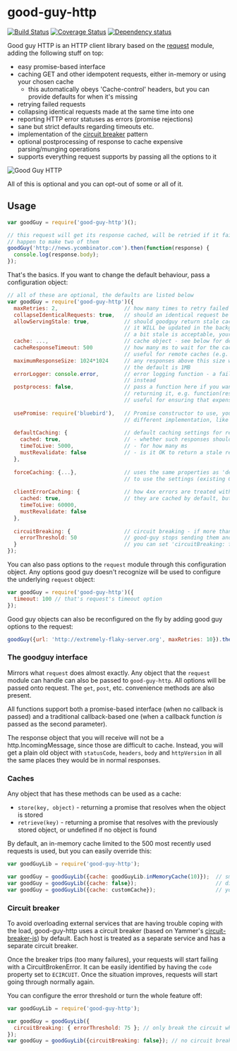 # good-guy-http

[![Build Status](https://travis-ci.org/Schibsted-Tech-Polska/good-guy-http.svg?branch=master)](https://travis-ci.org/Schibsted-Tech-Polska/good-guy-http) [![Coverage Status](https://coveralls.io/repos/Schibsted-Tech-Polska/good-guy-http/badge.svg?branch=master)](https://coveralls.io/r/Schibsted-Tech-Polska/good-guy-http?branch=master) [![Dependency status](https://david-dm.org/Schibsted-Tech-Polska/good-guy-http.svg)](https://david-dm.org/Schibsted-Tech-Polska/good-guy-http)

Good guy HTTP is an HTTP client library based on the [request][request] module, adding the following stuff on top:

* easy promise-based interface
* caching GET and other idempotent requests, either in-memory or using your chosen cache
  * this automatically obeys 'Cache-control' headers, but you can provide defaults for when it's missing
* retrying failed requests
* collapsing identical requests made at the same time into one
* reporting HTTP error statuses as errors (promise rejections)
* sane but strict defaults regarding timeouts etc.
* implementation of the [circuit breaker][circuitbreaker] pattern
* optional postprocessing of response to cache expensive parsing/munging operations
* supports everything request supports by passing all the options to it

![Good Guy HTTP](http://i.imgur.com/m7trEtL.jpg)

All of this is optional and you can opt-out of some or all of it.

## Usage

```javascript
var goodGuy = require('good-guy-http')();

// this request will get its response cached, will be retried if it fails, will be collapsed if you
// happen to make two of them
goodGuy('http://news.ycombinator.com').then(function(response) {
  console.log(response.body);
});
```

That's the basics. If you want to change the default behaviour, pass a configuration object:

```javascript
// all of these are optional, the defaults are listed below
var goodGuy = require('good-guy-http')({
  maxRetries: 2,                     // how many times to retry failed requests
  collapseIdenticalRequests: true,   // should an identical request be collapsed into an ongoing one?
  allowServingStale: true,           // should goodguy return stale cached content after it expires?
                                     // it WILL be updated in the background either way, but if content that's
                                     // a bit stale is acceptable, your requests will appear to be much faster
  cache: ...,                        // cache object - see below for details         
  cacheResponseTimeout: 500          // how many ms to wait for the cache to respond before ignoring it completely
                                     // useful for remote caches (e.g. Redis)
  maximumResponseSize: 1024*1024     // any responses above this size will be rejected to prevent memory trouble,                                                                               
                                     // the default is 1MB
  errorLogger: console.error,        // error logging function - a failing cache doesn't break requests, but logs here
                                     // instead
  postprocess: false,                // pass a function here if you want to postprocess the response before caching/
                                     // returning it, e.g. function(res) { return JSON.parse(res.body); }
                                     // useful for ensuring that expensive parsing happens only once
  
  usePromise: require('bluebird'),   // Promise constructor to use, you may want to replace bluebird with 
                                     // different implementation, like q or native Promise
  
  defaultCaching: {                  // default caching settings for responses without Cache-Control                   
    cached: true,                    // - whether such responses should be cached at all
    timeToLive: 5000,                // - for how many ms
    mustRevalidate: false            // - is it OK to return a stale response and fetch in the background?
  },
  
  forceCaching: {...},               // uses the same properties as 'defaultCaching', but forces all requests
                                     // to use the settings (existing Cache-Control headers are IGNORED)
  
  clientErrorCaching: {              // how 4xx errors are treated with regards to caching
    cached: true,                    // they are cached by default, but you can opt out
    timeToLive: 60000,
    mustRevalidate: false
  },
  
  circuitBreaking: {                 // circuit breaking - if more than errorThreshold percent of requests fail 
    errorThreshold: 50               // good-guy stops sending them and periodically checks if the situation improves
  }                                  // you can set 'circuitBreaking: false' to turn this off
});
```

You can also pass options to the `request` module through this configuration object. Any options good guy doesn't
recognize will be used to configure the underlying `request` object:

```javascript
var goodGuy = require('good-guy-http')({
  timeout: 100 // that's request's timeout option
});
```

Good guy objects can also be reconfigured on the fly by adding good guy options to the request:

```javascript
goodGuy({url: 'http://extremely-flaky-server.org', maxRetries: 10}).then(...);
```

### The goodguy interface

Mirrors what `request` does almost exactly. Any object that the `request` module can handle can also be passed to `good-guy-http`. 
All options will be passed onto request. The `get`, `post`, etc. convenience methods are also present.

All functions support both a promise-based interface (when no callback is passed) and a traditional callback-based one
(when a callback function *is* passed as the second parameter).

The response object that you will receive will not be a http.IncomingMessage, since those are difficult to cache. Instead, you will get a plain old object with `statusCode`, `headers`, `body` and `httpVersion` in all the same places they would be in normal responses.

### Caches

Any object that has these methods can be used as a cache:

* `store(key, object)` - returning a promise that resolves when the object is stored
* `retrieve(key)` - returning a promise that resolves with the previously stored object, or undefined if no object is found

By default, an in-memory cache limited to the 500 most recently used requests is used, but you can easily override this:

```javascript
var goodGuyLib = require('good-guy-http'); 

var goodGuy = goodGuyLib({cache: goodGuyLib.inMemoryCache(10)});  // smaller in-memory cache
var goodGuy = goodGuyLib({cache: false});                         // disable caching altogether
var goodGuy = goodGuyLib({cache: customCache});                   // your custom implementation based on Redis/Mongo/Bitcoin blockchain
```

### Circuit breaker

To avoid overloading external services that are having trouble coping with the load, good-guy-http uses a circuit breaker
(based on Yammer's [circuit-breaker-js][circuitbreakerjs]) by default. Each host is treated as a separate service and 
has a separate circuit breaker.

Once the breaker trips (too many failures), your requests will start failing with a CircuitBrokenError. It can be easily
identified by having the `code` property set to `ECIRCUIT`. Once the situation improves, requests will start going
through normally again.

You can configure the error threshold or turn the whole feature off:

```javascript
var goodGuyLib = require('good-guy-http'); 

var goodGuy = goodGuyLib({
  circuitBreaking: { errorThreshold: 75 }; // only break the circuit when 75% or more requests fail
});
var goodGuy = goodGuyLib({circuitBreaking: false}); // no circuit breaking, please
```





[request]: https://github.com/request/request
[circuitbreaker]: http://martinfowler.com/bliki/CircuitBreaker.html
[circuitbreakerjs]: https://github.com/yammer/circuit-breaker-js
